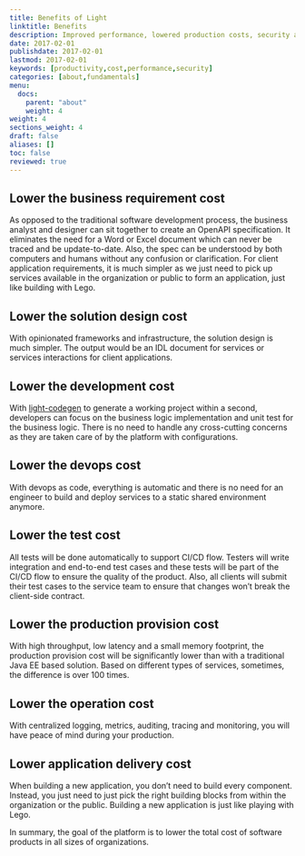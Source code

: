 ```yaml
---
title: Benefits of Light
linktitle: Benefits
description: Improved performance, lowered production costs, security and ease of use are just a few of the reasons Light is so appealing.
date: 2017-02-01
publishdate: 2017-02-01
lastmod: 2017-02-01
keywords: [productivity,cost,performance,security]
categories: [about,fundamentals]
menu:
  docs:
    parent: "about"
    weight: 4
weight: 4
sections_weight: 4
draft: false
aliases: []
toc: false
reviewed: true
---
```

## Lower the business requirement cost

As opposed to the traditional software development process, the business analyst and designer can sit together to create an OpenAPI specification. It eliminates the need for a Word or Excel document which can never be traced and be update-to-date. Also, the spec can be understood by both computers and humans without any confusion or clarification. For client application requirements, it is much simpler as we just need to pick up services available in the organization or public to form an application, just like building with Lego.


## Lower the solution design cost

With opinionated frameworks and infrastructure, the solution design is much simpler. The output
would be an IDL document for services or services interactions for client applications. 


## Lower the development cost

With [light-codegen][] to generate a working project within a second, developers can focus on
the business logic implementation and unit test for the business logic. There is no need to handle
any cross-cutting concerns as they are taken care of by the platform with configurations. 

## Lower the devops cost

With devops as code, everything is automatic and there is no need for an engineer to build and
deploy services to a static shared environment anymore. 

## Lower the test cost

All tests will be done automatically to support CI/CD flow. Testers will write integration and end-to-end test cases and these tests will be part of the CI/CD flow to ensure the quality of the product. Also, all clients will submit their test cases to the service team to ensure that changes won’t break the client-side contract.

## Lower the production provision cost

With high throughput, low latency and a small memory footprint, the production provision cost will be significantly lower than with a traditional Java EE based solution. Based on different types of services, sometimes, the difference is over 100 times.

## Lower the operation cost

With centralized logging, metrics, auditing, tracing and monitoring, you will have peace
of mind during your production. 

## Lower application delivery cost

When building a new application, you don’t need to build every component. Instead, you just need to just pick the right building blocks from within the organization or the public. Building a new application is just like playing with Lego.

In summary, the goal of the platform is to lower the total cost of software products in all sizes of organizations. 



[light-codegen]: https://github.com/networknt/light-codegen
